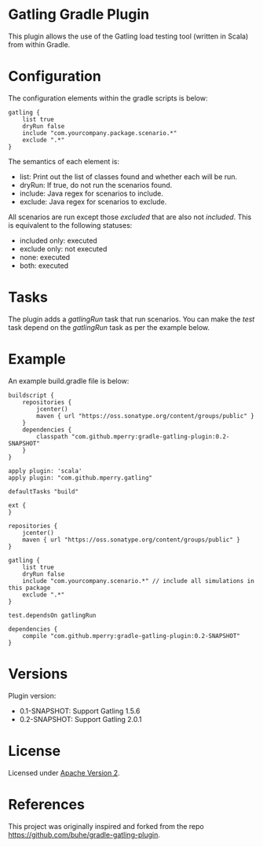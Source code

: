 
Gatling Gradle Plugin
=====================

This plugin allows the use of the Gatling load testing tool (written in Scala) from within Gradle.

# Configuration

The configuration elements within the gradle scripts is below:

```
gatling {
    list true
    dryRun false
    include "com.yourcompany.package.scenario.*"
    exclude ".*"
}
```

The semantics of each element is:

* list: Print out the list of classes found and whether each will be run.
* dryRun: If true, do not run the scenarios found.
* include: Java regex for scenarios to include.
* exclude: Java regex for scenarios to exclude.

All scenarios are run except those _excluded_ that are also not _included_. This is equivalent to the following statuses:
* included only: executed
* exclude only: not executed
* none: executed
* both: executed

# Tasks

The plugin adds a _gatlingRun_ task that run scenarios.  You can make the _test_ task depend on the _gatlingRun_ task as per the example below. 

# Example

An example build.gradle file is below:

```
buildscript {
    repositories {
        jcenter()
        maven { url "https://oss.sonatype.org/content/groups/public" }
    }
    dependencies {
        classpath "com.github.mperry:gradle-gatling-plugin:0.2-SNAPSHOT"
    }
}

apply plugin: 'scala'
apply plugin: "com.github.mperry.gatling"

defaultTasks "build"

ext {
}

repositories {
    jcenter()
    maven { url "https://oss.sonatype.org/content/groups/public" }
}

gatling {
    list true
    dryRun false
    include "com.yourcompany.scenario.*" // include all simulations in this package
    exclude ".*"
}

test.dependsOn gatlingRun

dependencies {
    compile "com.github.mperry:gradle-gatling-plugin:0.2-SNAPSHOT"
}

```

# Versions

Plugin version:
* 0.1-SNAPSHOT: Support Gatling 1.5.6
* 0.2-SNAPSHOT: Support Gatling 2.0.1

# License 

Licensed under [Apache Version 2](https://www.apache.org/licenses/LICENSE-2.0.html).

# References

This project was originally inspired and forked from the repo https://github.com/buhe/gradle-gatling-plugin.
